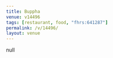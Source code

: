```yaml
---
title: Buppha
venue: v14496
tags: [restaurant, food, "fhrs:641287"]
permalink: /v/14496/
layout: venue
---
```

null